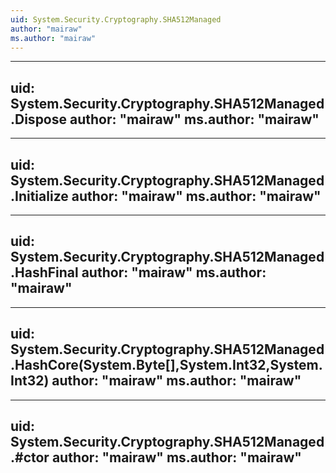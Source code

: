 ```yaml
---
uid: System.Security.Cryptography.SHA512Managed
author: "mairaw"
ms.author: "mairaw"
---
```


---
uid: System.Security.Cryptography.SHA512Managed.Dispose
author: "mairaw"
ms.author: "mairaw"
---

---
uid: System.Security.Cryptography.SHA512Managed.Initialize
author: "mairaw"
ms.author: "mairaw"
---

---
uid: System.Security.Cryptography.SHA512Managed.HashFinal
author: "mairaw"
ms.author: "mairaw"
---

---
uid: System.Security.Cryptography.SHA512Managed.HashCore(System.Byte[],System.Int32,System.Int32)
author: "mairaw"
ms.author: "mairaw"
---

---
uid: System.Security.Cryptography.SHA512Managed.#ctor
author: "mairaw"
ms.author: "mairaw"
---
